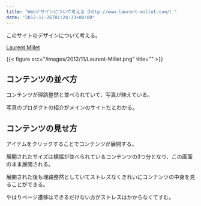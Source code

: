 ```yaml
---
title: "Webデザインについて考える（http://www.laurent-millet.com/）"
date: "2012-11-26T01:24:33+00:00"
---
```


このサイトのデザインについて考える。

[Laurent Millet](http://www.laurent-millet.com/)

{{< figure src="/images/2012/11/Laurent-Millet.png" title="" >}}

## コンテンツの並べ方

コンテンツが理路整然と並べられていて、写真が映えている。

写真のプロダクトの紹介がメインのサイトだとわかる。

## コンテンツの見せ方

アイテムをクリックすることでコンテンツが展開する。

展開されたサイズは横幅が並べられているコンテンツの3つ分となり、この画面のまま展開される。

展開された後も理路整然としていてストレスなくきれいにコンテンツの中身を見ることができる。

やはりページ遷移はできるだけない方がストレスはかからなくてすむ。
